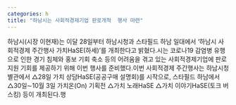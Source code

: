 ```yaml
---
categories: h
title: "하남시는 사회적경제기업 판로개척  행사 마련"
---
```

하남시(시장 이현재)는 이달 28일부터 하남시청과 스타필드 하남 일대에서 ‘하남시 사회적경제 주간행사 가치HaSE(하세)’를 개최한다고 밝혔다.시는 코로나19 감염병 유행으로 인한 경기 침체와 홍보 기회 축소 등의 어려움을 겪고 있는 사회적경제기업에 판로지원 기회를 제공하기 위해 이번 행사를 준비했다.이번 사회적경제 주간행사는 하남시청 별관에서 △28일 가치 상담HaSE(공공구매 설명회)를 시작으로, 스타필드 하남에서 △30일∼10월 3일 가치온(On) 기획전 △가치 노래HaSE △가치 이야기HaSE(토크 버스킹) 등이 개최된다.행